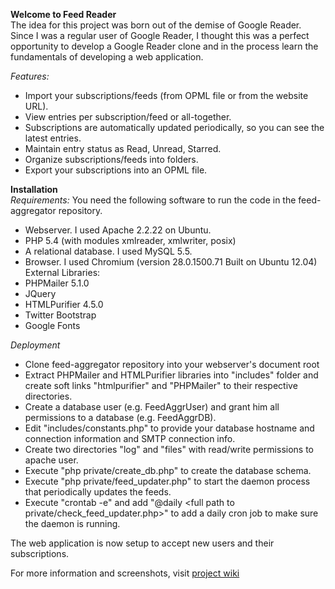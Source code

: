 **Welcome to Feed Reader**  
The idea for this project was born out of the demise of Google Reader. Since I was a regular user of Google Reader, I thought this was a perfect opportunity to develop a Google Reader clone and in the process learn the fundamentals of developing a web application.

*Features:*
* Import your subscriptions/feeds (from OPML file or from the website URL).
* View entries per subscription/feed or all-together.
* Subscriptions are automatically updated periodically, so you can see the latest entries.
* Maintain entry status as Read, Unread, Starred.
* Organize subscriptions/feeds into folders.
* Export your subscriptions into an OPML file.

**Installation**  
*Requirements:*
You need the following software to run the code in the feed-aggregator repository.
* Webserver. I used Apache 2.2.22 on Ubuntu.
* PHP 5.4 (with modules xmlreader, xmlwriter, posix)  
* A relational database. I used MySQL 5.5.
* Browser. I used Chromium (version 28.0.1500.71 Built on Ubuntu 12.04)
External Libraries:
* PHPMailer 5.1.0
* JQuery 
* HTMLPurifier 4.5.0
* Twitter Bootstrap
* Google Fonts 

*Deployment*
* Clone feed-aggregator repository into your webserver's document root
* Extract PHPMailer and HTMLPurifier libraries into "includes" folder and create soft links "htmlpurifier" and "PHPMailer" to their respective directories.
* Create a database user (e.g. FeedAggrUser) and grant him all permissions to a database (e.g. FeedAggrDB).  
* Edit "includes/constants.php" to provide your database hostname and connection information and SMTP connection info.
* Create two directories "log" and "files" with read/write permissions to apache user.  
* Execute "php private/create_db.php" to create the database schema.
* Execute "php private/feed_updater.php" to start the daemon process that periodically updates the feeds.
* Execute "crontab -e"  and add "@daily <full path to private/check_feed_updater.php>" to add a daily cron job to make sure the daemon is running. 

The web application is now setup to accept new users and their subscriptions.

For more information and screenshots, visit [project wiki](https://github.com/taheraab/feed-aggregator/wiki)
